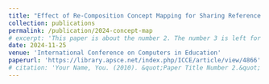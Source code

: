 ```yaml
---
title: "Effect of Re-Composition Concept Mapping for Sharing Reference Maps on Serial Concept Mapping: A Preliminary Study"
collection: publications
permalink: /publication/2024-concept-map
# excerpt: 'This paper is about the number 2. The number 3 is left for future work.'
date: 2024-11-25
venue: 'International Conference on Computers in Education'
paperurl: 'https://library.apsce.net/index.php/ICCE/article/view/4866'
# citation: 'Your Name, You. (2010). &quot;Paper Title Number 2.&quot; <i>Journal 1</i>. 1(2).'
---
```

<!-- This paper is about the number 2. The number 3 is left for future work.

[Download paper here](http://academicpages.github.io/files/paper2.pdf)

Recommended citation: Your Name, You. (2010). "Paper Title Number 2." <i>Journal 1</i>. 1(2). -->